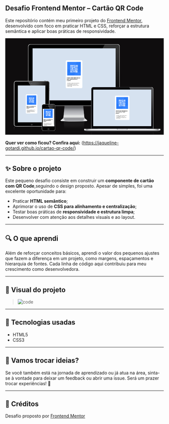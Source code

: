 ## Desafio Frontend Mentor – Cartão QR Code

Este repositório contém meu primeiro projeto do [Frontend Mentor](https://www.frontendmentor.io), desenvolvido com foco em praticar HTML e CSS, reforçar a estrutura semântica e aplicar boas práticas de responsividade.

![preview da tela](src/images/tela-responsive.png)

**Quer ver como ficou? Confira aqui:** (https://jaqueline-gotardi.github.io/cartao-qr-code/)

---

## ✨ Sobre o projeto

Este pequeno desafio consiste em construir um **componente de cartão com QR Code**,seguindo o design proposto. Apesar de simples, foi uma excelente oportunidade para:

- Praticar **HTML semântico**;
- Aprimorar o uso de **CSS para alinhamento e centralização**;
- Testar boas práticas de **responsividade e estrutura limpa**;
- Desenvolver com atenção aos detalhes visuais e ao layout.

---

## 🔍 O que aprendi

Além de reforçar conceitos básicos, aprendi o valor dos pequenos ajustes que fazem a diferença em um projeto, como margens, espaçamentos e hierarquia de fontes. Cada linha de código aqui contribuiu para meu crescimento como desenvolvedora.

---

## 📸 Visual do projeto

> ![code](https://github.com/user-attachments/assets/d19665e9-9426-44b0-a005-ee5c55892ee7)

---

## 🚀 Tecnologias usadas

- HTML5
- CSS3

---

## 🤝 Vamos trocar ideias?

Se você também está na jornada de aprendizado ou já atua na área, sinta-se à vontade para deixar um feedback ou abrir uma issue. Será um prazer trocar experiências! 🌱

---

## 📌 Créditos

Desafio proposto por [Frontend Mentor](https://www.frontendmentor.io)  
